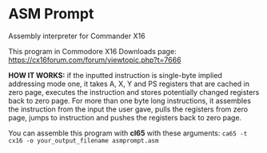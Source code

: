 # ASM Prompt
Assembly interpreter for Commander X16

This program in Commodore X16 Downloads page: https://cx16forum.com/forum/viewtopic.php?t=7666

**HOW IT WORKS:** if the inputted instruction is single-byte implied addressing mode one, it takes A, X, Y and PS registers that are cached in zero page, executes the instruction and stores potentially changed registers back to zero page. For more than one byte long instructions, it assembles the instruction from the input the user gave, pulls the registers from zero page, jumps to instruction and pushes the registers back to zero page.

You can assemble this program with **cl65** with these arguments: `ca65 -t cx16 -o your_output_filename asmprompt.asm`
